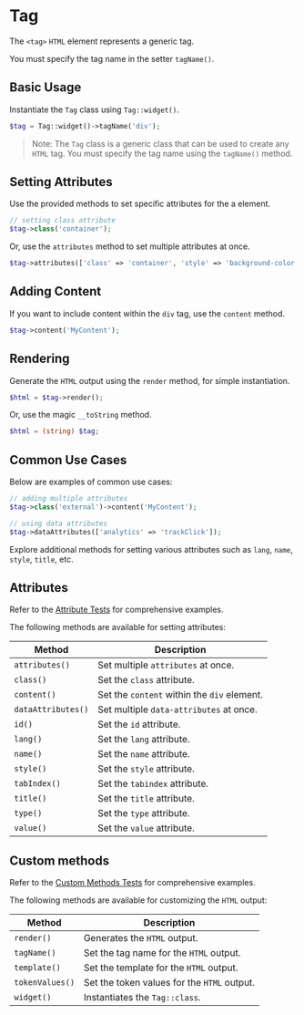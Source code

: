 # Tag

The `<tag>` `HTML` element represents a generic tag.
 
You must specify the tag name in the setter `tagName()`.

## Basic Usage

Instantiate the `Tag` class using `Tag::widget()`.

```php
$tag = Tag::widget()->tagName('div');
```

> Note: The `Tag` class is a generic class that can be used to create any `HTML` tag. You must specify the tag name
using the `tagName()` method.

## Setting Attributes

Use the provided methods to set specific attributes for the a element.

```php
// setting class attribute
$tag->class('container');
```

Or, use the `attributes` method to set multiple attributes at once.

```php
$tag->attributes(['class' => 'container', 'style' => 'background-color: #eee;']);
```

## Adding Content

If you want to include content within the `div` tag, use the `content` method.

```php
$tag->content('MyContent');
```

## Rendering

Generate the `HTML` output using the `render` method, for simple instantiation. 

```php
$html = $tag->render();
```

Or, use the magic `__toString` method.

```php
$html = (string) $tag;
```

## Common Use Cases

Below are examples of common use cases:

```php
// adding multiple attributes
$tag->class('external')->content('MyContent');

// using data attributes
$tag->dataAttributes(['analytics' => 'trackClick']);
```

Explore additional methods for setting various attributes such as `lang`, `name`, `style`, `title`, etc.

## Attributes

Refer to the [Attribute Tests](https://github.com/ui-awesome/html-core/blob/main/tests/Tag/AttributeTest.php) for 
comprehensive examples.

The following methods are available for setting attributes:

| Method            | Description                                                                                      |
| ----------------- | ------------------------------------------------------------------------------------------------ |
| `attributes()`    | Set multiple `attributes` at once.                                                               |
| `class()`         | Set the `class` attribute.                                                                       |
| `content()`       | Set the `content` within the `div` element.                                                      |
| `dataAttributes()`| Set multiple `data-attributes` at once.                                                          |
| `id()`            | Set the `id` attribute.                                                                          |
| `lang()`          | Set the `lang` attribute.                                                                        |
| `name()`          | Set the `name` attribute.                                                                        |
| `style()`         | Set the `style` attribute.                                                                       |
| `tabIndex()`      | Set the `tabindex` attribute.                                                                    |
| `title()`         | Set the `title` attribute.                                                                       |
| `type()`          | Set the `type` attribute.                                                                        |
| `value()`         | Set the `value` attribute.                                                                       |

## Custom methods

Refer to the [Custom Methods Tests](https://github.com/ui-awesome/html-core/blob/main/tests/Tag/CustomMethodTest.php)
for comprehensive examples.

The following methods are available for customizing the `HTML` output:

| Method         | Description                                                                                         |
| -------------- | --------------------------------------------------------------------------------------------------- |
| `render()`     | Generates the `HTML` output.                                                                        |
| `tagName()`    | Set the tag name for the `HTML` output.                                                             |
| `template()`   | Set the template for the `HTML` output.                                                             |
| `tokenValues()`| Set the token values for the `HTML` output.                                                         |
| `widget()`     | Instantiates the `Tag::class`.                                                                      |
